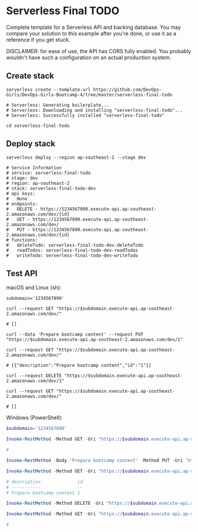 # Serverless Final TODO

Complete template for a Serverless API and backing database. You may compare
your solution to this example after you're done, or use it as a reference if you
get stuck.

DISCLAIMER: for ease of use, the API has CORS fully enabled. You probably
wouldn't have such a configuration on an actual production system.

## Create stack

```shell
serverless create --template-url https://github.com/DevOps-Girls/DevOps-Girls-Bootcamp-4/tree/master/serverless-final-todo

# Serverless: Generating boilerplate...
# Serverless: Downloading and installing "serverless-final-todo"...
# Serverless: Successfully installed "serverless-final-todo"

cd serverless-final-todo
```

## Deploy stack

```shell
serverless deploy --region ap-southeast-2 --stage dev

# Service Information
# service: serverless-final-todo
# stage: dev
# region: ap-southeast-2
# stack: serverless-final-todo-dev
# api keys:
#   None
# endpoints:
#   DELETE - https://1234567890.execute-api.ap-southeast-2.amazonaws.com/dev/{id}
#   GET - https://1234567890.execute-api.ap-southeast-2.amazonaws.com/dev/
#   PUT - https://1234567890.execute-api.ap-southeast-2.amazonaws.com/dev/{id}
# functions:
#   deleteTodo: serverless-final-todo-dev-deleteTodo
#   readTodos: serverless-final-todo-dev-readTodos
#   writeTodo: serverless-final-todo-dev-writeTodo
```

## Test API

macOS and Linux (sh):

```shell
subdomain='1234567890'

curl --request GET "https://$subdomain.execute-api.ap-southeast-2.amazonaws.com/dev/"

# []

curl --data 'Prepare bootcamp content' --request PUT "https://$subdomain.execute-api.ap-southeast-2.amazonaws.com/dev/1"

curl --request GET "https://$subdomain.execute-api.ap-southeast-2.amazonaws.com/dev/"

# [{"description":"Prepare bootcamp content","id":"1"}]

curl --request DELETE "https://$subdomain.execute-api.ap-southeast-2.amazonaws.com/dev/1"

curl --request GET "https://$subdomain.execute-api.ap-southeast-2.amazonaws.com/dev/"

# []
```

Windows (PowerShell):

```powershell
$subdomain='1234567890'

Invoke-RestMethod -Method GET -Uri "https://$subdomain.execute-api.ap-southeast-2.amazonaws.com/dev/"

#

Invoke-RestMethod -Body 'Prepare bootcamp content' -Method PUT -Uri "https://$subdomain.execute-api.ap-southeast-2.amazonaws.com/dev/1"

Invoke-RestMethod -Method GET -Uri "https://$subdomain.execute-api.ap-southeast-2.amazonaws.com/dev/"

# description              id
# -----------              --
# Prepare bootcamp content 1

Invoke-RestMethod -Method DELETE -Uri "https://$subdomain.execute-api.ap-southeast-2.amazonaws.com/dev/1"

Invoke-RestMethod -Method GET -Uri "https://$subdomain.execute-api.ap-southeast-2.amazonaws.com/dev/"

#
```
